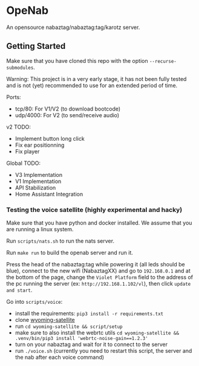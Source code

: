 # OpeNab

An opensource nabaztag/nabaztag:tag/karotz server.

## Getting Started

Make sure that you have cloned this repo with the option `--recurse-submodules`.

Warning: This project is in a very early stage, it has not been fully tested and is not (yet) recommended to use for an extended period of time.

Ports:
- tcp/80: For V1/V2 (to download bootcode)
- udp/4000: For V2 (to send/receive audio)

v2 TODO:
- Implement button long click
- Fix ear positionning
- Fix player

Global TODO:
- V3 Implementation
- V1 Implementation
- API Stabilization
- Home Assistant Integration

### Testing the voice satellite (highly experimental and hacky)

Make sure that you have python and docker installed. We assume that you are running a linux system.

Run `scripts/nats.sh` to run the nats server.

Run `make run` to build the openab server and run it.

Press the head of the nabaztag:tag while powering it (all leds should be blue), connect to the new wifi (NabaztagXX) and go to `192.168.0.1` and at the bottom of the page, change the `Violet Platform` field to the address of the pc running the server (ex: `http://192.168.1.102/vl`), then click `update and start`.

Go into `scripts/voice`:
 - install the requirements: `pip3 install -r requirements.txt`
 - clone [wyoming-satellite](https://github.com/rhasspy/wyoming-satellite/)
 - run `cd wyoming-satellite && script/setup`
 - make sure to also install the webrtc utils `cd wyoming-satellite && .venv/bin/pip3 install 'webrtc-noise-gain==1.2.3'`
 - turn on your nabaztag and wait for it to connect to the server
 - run `./voice.sh` (currently you need to restart this script, the server and the nab after each voice command)
